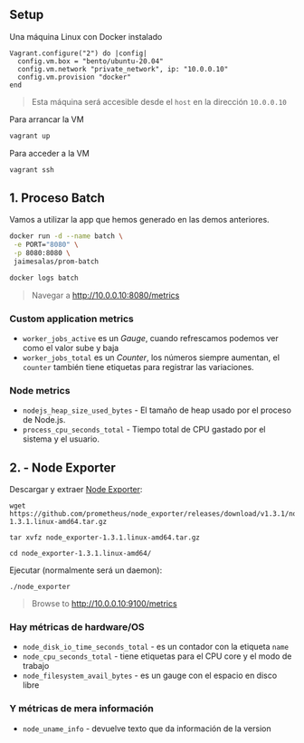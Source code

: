 ## Setup

Una máquina Linux con Docker instalado


```Vagrantfile
Vagrant.configure("2") do |config|
  config.vm.box = "bento/ubuntu-20.04"
  config.vm.network "private_network", ip: "10.0.0.10"
  config.vm.provision "docker"
end
```

> Esta máquina será accesible desde el `host` en la dirección `10.0.0.10` 

Para arrancar la VM

```bash
vagrant up
```

Para acceder a la VM

```bash
vagrant ssh
```

## 1. Proceso Batch

Vamos a utilizar la app que hemos generado en las demos anteriores.

```bash
docker run -d --name batch \
 -e PORT="8080" \
 -p 8080:8080 \
 jaimesalas/prom-batch

docker logs batch
```

> Navegar a http://10.0.0.10:8080/metrics

### Custom application metrics

- `worker_jobs_active` es un _Gauge_, cuando refrescamos podemos ver como el valor sube y baja
- `worker_jobs_total` es un _Counter_, los números siempre aumentan, el `counter` también tiene etiquetas para registrar las variaciones. 

### Node metrics

- `nodejs_heap_size_used_bytes` - El tamaño de heap usado por el proceso de Node.js.  
- `process_cpu_seconds_total` - Tiempo total de CPU gastado por el sistema y el usuario.

## 2. - Node Exporter

Descargar y extraer [Node Exporter](https://github.com/prometheus/node_exporter): 

```
wget https://github.com/prometheus/node_exporter/releases/download/v1.3.1/node_exporter-1.3.1.linux-amd64.tar.gz

tar xvfz node_exporter-1.3.1.linux-amd64.tar.gz

cd node_exporter-1.3.1.linux-amd64/
```

Ejecutar (normalmente será un daemon):

```
./node_exporter
```

> Browse to http://10.0.0.10:9100/metrics

###  Hay métricas de hardware/OS

- `node_disk_io_time_seconds_total` - es un contador con la etiqueta `name`
- `node_cpu_seconds_total` - tiene etiquetas para el CPU core y el modo de trabajo
- `node_filesystem_avail_bytes` - es un gauge con el espacio en disco libre

### Y métricas de mera información

- `node_uname_info` - devuelve texto que da información de la version
